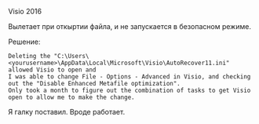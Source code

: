 Visio 2016

Вылетает при откыртии файла, и не запускается в безопасном режиме.

Решение:

```
Deleting the "C:\Users\<yourusername>\AppData\Local\Microsoft\Visio\AutoRecover11.ini" allowed Visio to open and 
I was able to change File - Options - Advanced in Visio, and checking out the "Disable Enhanced Metafile optimization". 
Only took a month to figure out the combination of tasks to get Visio open to allow me to make the change.
```

Я галку поставил. Вроде работает.
